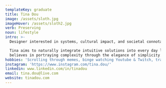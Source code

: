 ```yaml
---
templateKey: graduate
title: Tina Dou
image: /assets/sloth.jpg
imageHover: /assets/sloth2.jpg
verb: Preserving
noun: lifestyle
intro: >-
  Designer interested in systems, cultural impact, and societal connotations.

  Tina aims to naturally integrate intuitive solutions into every day life. She
  believes in portraying complexity through the elegance of simplicity. 
hobbies: 'Scrolling through memes, binge watching Youtube & Twitch, travelling'
instagram: 'https://www.instagram.com/tina.dou/'
linkedin: www.linkedin.com/in/tinadou
email: tina.dou@live.com
website: tinadou.com
---
```


